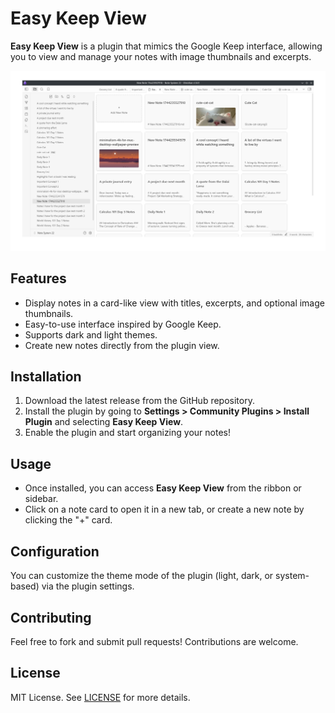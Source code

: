 # Easy Keep View

**Easy Keep View** is a plugin that mimics the Google Keep interface, allowing you to view and manage your notes with image thumbnails and excerpts.

![Screenshot](assets/Screenshot_20250410_035221.png)

## Features

- Display notes in a card-like view with titles, excerpts, and optional image thumbnails.
- Easy-to-use interface inspired by Google Keep.
- Supports dark and light themes.
- Create new notes directly from the plugin view.

## Installation

1. Download the latest release from the GitHub repository.
2. Install the plugin by going to **Settings > Community Plugins > Install Plugin** and selecting **Easy Keep View**.
3. Enable the plugin and start organizing your notes!

## Usage

- Once installed, you can access **Easy Keep View** from the ribbon or sidebar.
- Click on a note card to open it in a new tab, or create a new note by clicking the "+" card.

## Configuration

You can customize the theme mode of the plugin (light, dark, or system-based) via the plugin settings.

## Contributing

Feel free to fork and submit pull requests! Contributions are welcome.

## License

MIT License. See [LICENSE](LICENSE) for more details.
